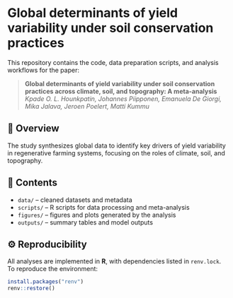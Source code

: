 # Global determinants of yield variability under soil conservation practices

This repository contains the code, data preparation scripts, and analysis workflows for the paper:

> **Global determinants of yield variability under soil conservation practices across climate, soil, and topography: A meta-analysis**  
> *Kpade O. L. Hounkpatin, Johannes Piipponen, Emanuela De Giorgi, Mika Jalava, Jeroen Poelert, Matti Kummu*

## 📘 Overview
The study synthesizes global data to identify key drivers of yield variability in regenerative farming systems, focusing on the roles of climate, soil, and topography.

## 🧮 Contents
- `data/` – cleaned datasets and metadata  
- `scripts/` – R scripts for data processing and meta-analysis  
- `figures/` – figures and plots generated by the analysis  
- `outputs/` – summary tables and model outputs  

## ⚙️ Reproducibility
All analyses are implemented in **R**, with dependencies listed in `renv.lock`.  
To reproduce the environment:
```r
install.packages("renv")
renv::restore()

